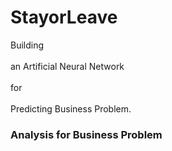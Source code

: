# StayorLeave   
Building <br></br>an Artificial Neural Network<br></br> for<br></br> Predicting Business Problem.

### Analysis for Business Problem



